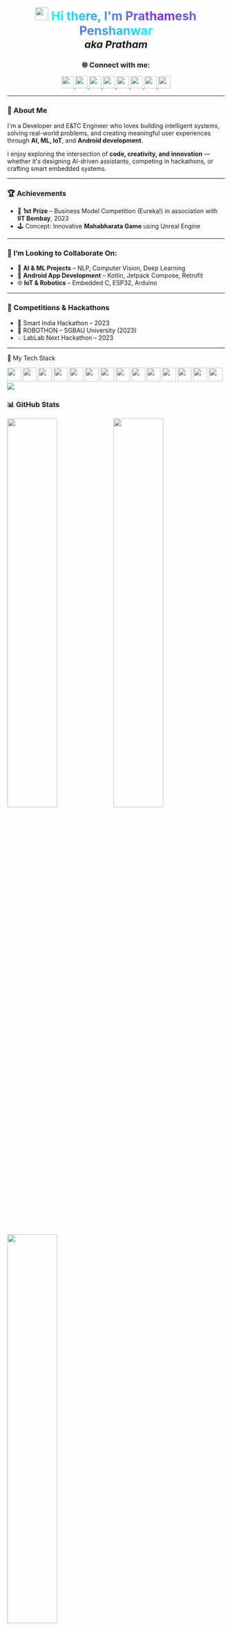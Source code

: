 <h1 align="center">
  <img src="https://media.giphy.com/media/hvRJCLFzcasrR4ia7z/giphy.gif" width="30px" />
  <span style="background: linear-gradient(to right, #00FFFF, #8A2BE2, #00FFFF); -webkit-background-clip: text; color: transparent; font-weight: 700;">
    Hi there, I'm Prathamesh Penshanwar
      </span><br/>
  <sub><em>aka Pratham</em></sub>
</h2>
  </span>

<h3 align="center">🌐 Connect with me:</h3> <p align="center"> <a href="https://www.linkedin.com/in/prathamesh-penshanwar777p/" target="_blank"> <img src="https://img.shields.io/badge/LinkedIn-0077B5?style=for-the-badge&logo=linkedin&logoColor=white" height="28" /> </a> <a href="https://github.com/PRATHAM777P" target="_blank"> <img src="https://img.shields.io/badge/GitHub-181717?style=for-the-badge&logo=github&logoColor=white" height="28" /> </a> <a href="https://www.instagram.com/not_pratham_777/" target="_blank"> <img src="https://img.shields.io/badge/Instagram-E4405F?style=for-the-badge&logo=instagram&logoColor=white" height="28" /> </a> <a href="https://www.youtube.com/@spark777yt" target="_blank"> <img src="https://img.shields.io/badge/YouTube-FF0000?style=for-the-badge&logo=youtube&logoColor=white" height="28" /> </a> <a href="https://www.snapchat.com/add/pratham_777p?share_id=m1QLr-g4F0U&locale=en-US" target="_blank"> <img src="https://img.shields.io/badge/Snapchat-FFFC00?style=for-the-badge&logo=snapchat&logoColor=000" height="28" /> </a> <a href="mailto:prathameshpenshanwar777@gmail.com" target="_blank"> <img src="https://img.shields.io/badge/Gmail-D14836?style=for-the-badge&logo=gmail&logoColor=white" height="28" /> </a> <a href="https://www.hackerrank.com/profile/Prathamesh777H_R" target="_blank"> <img src="https://img.shields.io/badge/HackerRank-2EC866?style=for-the-badge&logo=hackerrank&logoColor=white" height="28" /> </a> <a href="https://www.codechef.com/users/prath_7codex" target="_blank"> <img src="https://img.shields.io/badge/CodeChef-5B4638?style=for-the-badge&logo=codechef&logoColor=white" height="28" /> </a> </p>

---

### 🧠 About Me

I'm a Developer and E&TC Engineer who loves building intelligent systems, solving real-world problems, and creating meaningful user experiences through **AI, ML, IoT**, and **Android development**.

I enjoy exploring the intersection of **code, creativity, and innovation** — whether it's designing AI-driven assistants, competing in hackathons, or crafting smart embedded systems.

---
### 🏆 Achievements

- 🥇 **1st Prize** – Business Model Competition (Eureka!) in association with **IIT Bombay**, 2023  
- 🕹️ Concept: Innovative **Mahabharata Game** using Unreal Engine

---
### 🤝 I’m Looking to Collaborate On:

- 🤖 **AI & ML Projects** – NLP, Computer Vision, Deep Learning  
- 📱 **Android App Development** – Kotlin, Jetpack Compose, Retrofit 
- 🌐 **IoT & Robotics** – Embedded C, ESP32, Arduino
---
### 🚀 Competitions & Hackathons

- 🧠 Smart India Hackathon – 2023  
- 🤖 ROBOTHON – SGBAU University (2023)  
- 💡 LabLab Next Hackathon – 2023  
---
🧰 My Tech Stack
<p align="left"><img src="https://skillicons.dev/icons?i=python&theme=light" width="32px"/> 
  <img src="https://skillicons.dev/icons?i=cpp&theme=light" width="32px"/> 
  <img src="https://skillicons.dev/icons?i=kotlin&theme=light" width="32px"/> 
  <img src="https://skillicons.dev/icons?i=vscode&theme=light" width="32px"/>
  <img src="https://skillicons.dev/icons?i=androidstudio&theme=light" width="32px"/>
  <img src="https://skillicons.dev/icons?i=git&theme=light" width="32px"/>
  <img src="https://skillicons.dev/icons?i=github&theme=light" width="32px"/>
  <img src="https://skillicons.dev/icons?i=docker&theme=light" width="32px"/>
  <img src="https://skillicons.dev/icons?i=azure&theme=light" width="32px"/>
  <img src="https://skillicons.dev/icons?i=aws&theme=light" width="32px"/>
  <img src="https://skillicons.dev/icons?i=linux&theme=light" width="32px"/>
  <img src="https://skillicons.dev/icons?i=opencv&theme=light" width="32px"/>
  <img src="https://skillicons.dev/icons?i=mysql&theme=light" width="32px"/>
  <img src="https://skillicons.dev/icons?i=pandas&theme=light" width="32px"/>
  <img src="https://img.shields.io/badge/SQL-336791?style=flat&logo=postgresql&logoColor=white"/>
</p>
 
### 📊 GitHub Stats

<p align="left">
  <img width="48%" src="https://github-readme-stats.vercel.app/api?username=PRATHAM777P&theme=react&show_icons=true&count_private=true" />
  <img width="48%" src="https://streak-stats.demolab.com?user=PRATHAM777P&theme=react" />
</p>

<p align="left">
  <img width="48%" src="https://github-readme-stats.vercel.app/api/top-langs/?username=PRATHAM777P&layout=compact&theme=react" />
</p>

---
### ⚡ Fun Fact

🎶 Coding with beats = Ultimate Productivity! 🎧  

💡 Let’s Connect & Innovate Together! 🌟
---
